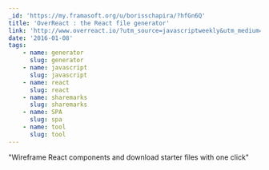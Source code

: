 ```yaml
---
_id: 'https://my.framasoft.org/u/borisschapira/?hfGn6Q'
title: 'OverReact : the React file generator'
link: 'http://www.overreact.io/?utm_source=javascriptweekly&utm_medium=email'
date: '2016-01-08'
tags:
    - name: generator
      slug: generator
    - name: javascript
      slug: javascript
    - name: react
      slug: react
    - name: sharemarks
      slug: sharemarks
    - name: SPA
      slug: spa
    - name: tool
      slug: tool
---
```


<div class="markdown"><p>&quot;Wireframe React components and download starter files with one click&quot;
</p></div>
